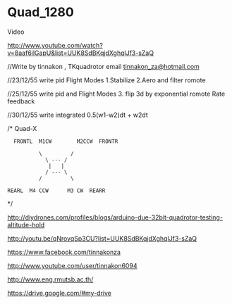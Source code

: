 Quad_1280
=========

Video

http://www.youtube.com/watch?v=8aaf6ilGapU&list=UUK8SdBKqjdXghqlJf3-sZaQ

//Write by tinnakon ,  TKquadrotor email tinnakon_za@hotmail.com

//23/12/55  write pid  Flight Modes  1.Stabilize  2.Aero and filter romote

//25/12/55  write pid and Flight Modes 3. flip 3d by exponential romote Rate feedback

//30/12/55  write integrated 0.5(w1-w2)dt + w2dt

/*
Quad-X

       
      FRONTL  M1CW        M2CCW  FRONTR
      
              \         / 
                \ --- /
                 |   |
                / --- \
              /         \ 
              
    REARL  M4 CCW      M3 CW  REARR
    
*/

http://diydrones.com/profiles/blogs/arduino-due-32bit-quadrotor-testing-altitude-hold

http://youtu.be/qNrovqSp3CU?list=UUK8SdBKqjdXghqlJf3-sZaQ

https://www.facebook.com/tinnakonza

http://www.youtube.com/user/tinnakon6094

http://www.eng.rmutsb.ac.th/

https://drive.google.com/#my-drive
